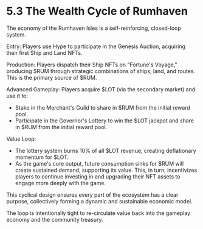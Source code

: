 
# 5.3 The Wealth Cycle of Rumhaven

<!-- Publication styles -->
<link rel="stylesheet" href="../assets/styles.css">

The economy of the Rumhaven Isles is a self-reinforcing, closed-loop system.

Entry: Players use Hype to participate in the Genesis Auction, acquiring their first Ship and Land NFTs.

Production: Players dispatch their Ship NFTs on "Fortune's Voyage," producing $RUM through strategic combinations of ships, land, and routes. This is the primary source of $RUM.

Advanced Gameplay: Players acquire $LOT (via the secondary market) and use it to:
* Stake in the Merchant's Guild to share in $RUM from the initial reward pool.
* Participate in the Governor's Lottery to win the $LOT jackpot and share in $RUM from the initial reward pool.

Value Loop:
* The lottery system burns 10% of all $LOT revenue, creating deflationary momentum for $LOT.
* As the game's core output, future consumption sinks for $RUM will create sustained demand, supporting its value. This, in turn, incentivizes players to continue investing in and upgrading their NFT assets to engage more deeply with the game.

This cyclical design ensures every part of the ecosystem has a clear purpose, collectively forming a dynamic and sustainable economic model.

<div class="container">
The loop is intentionally tight to re-circulate value back into the gameplay economy and the community treasury.
</div>

